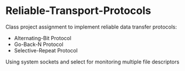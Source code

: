 # Reliable-Transport-Protocols

Class project assignment to implement reliable data transfer protocols:
  - Alternating-Bit Protocol
  - Go-Back-N Protocol
  - Selective-Repeat Protocol
  
Using system sockets and select for monitoring multiple file descriptors
